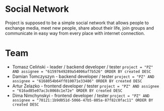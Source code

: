 # Social Network
Project is supposed to be a simple social network that allows people to exchange media, meet new people, share about their life, join groups and communicate in easy way from every place with internet connection.

# Team
 - Tomasz Celiński - leader / backend developer / tester
`project = "PZ" AND assignee = "61597649289a54006af7b526" ORDER BY created DESC`
 - Damian Tomczyszyn - backend developer / tester
`project = "PZ" AND assignee = "6168054b64ff010071e33486" ORDER BY created DESC`
 - Artur Żelazko - frontend developer / tester
`project = "PZ" AND assignee = "616ad85e07ac3c0068c1e72e" ORDER BY created DESC`
 - Dima Nimchynskyi - frontend developer / tester
`project = "PZ" AND assignee = "70121:1b9d051d-5066-47b5-805a-87f82c0fac11" ORDER BY created DESC`
